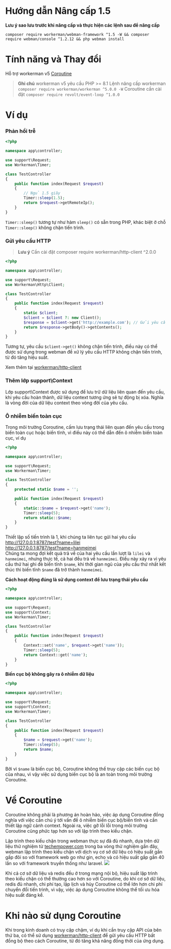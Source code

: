 # Hướng dẫn Nâng cấp 1.5

**Lưu ý sao lưu trước khi nâng cấp và thực hiện các lệnh sau để nâng cấp**

`composer require workerman/webman-framework ^1.5 -W && composer require webman/console ^1.2.12 && php webman install`

# Tính năng và Thay đổi

Hỗ trợ workerman v5 [Coroutine](https://www.workerman.net/doc/workerman/fiber.html)

> **Ghi chú**
> workerman v5 yêu cầu PHP >= 8.1
> Lệnh nâng cấp workerman `composer require workerman/workerman ^5.0.0 -W`
> Coroutine cần cài đặt `composer require revolt/event-loop ^1.0.0`

# Ví dụ
### Phản hồi trễ

```php
<?php

namespace app\controller;

use support\Request;
use Workerman\Timer;

class TestController
{
    public function index(Request $request)
    {
        // Ngủ 1.5 giây
        Timer::sleep(1.5);
        return $request->getRemoteIp();
    }
}
```
`Timer::sleep()` tương tự như hàm `sleep()` có sẵn trong PHP, khác biệt ở chỗ `Timer::sleep()` không chặn tiến trình.

### Gửi yêu cầu HTTP

> **Lưu ý**
> Cần cài đặt composer require workerman/http-client ^2.0.0

```php
<?php

namespace app\controller;

use support\Request;
use Workerman\Http\Client;

class TestController
{
    public function index(Request $request)
    {
        static $client;
        $client = $client ?: new Client();
        $response = $client->get('http://example.com'); // Gửi yêu cầu bất đồng bộ theo cách đồng bộ
        return $response->getBody()->getContents();
    }
}
```
Tương tự, yêu cầu `$client->get()` không chặn tiến trình, điều này có thể được sử dụng trong webman để xử lý yêu cầu HTTP không chặn tiến trình, từ đó tăng hiệu suất.

Xem thêm tại [workerman/http-client](https://www.workerman.net/doc/workerman/components/workerman-http-client.html)

### Thêm lớp support\Context 

Lớp support\Context  được sử dụng để lưu trữ dữ liệu liên quan đến yêu cầu, khi yêu cầu hoàn thành, dữ liệu context tương ứng sẽ tự động bị xóa. Nghĩa là vòng đời của dữ liệu context theo vòng đời của yêu cầu.

### Ô nhiễm biến toàn cục

Trong môi trường Coroutine, cấm lưu trạng thái liên quan đến yêu cầu trong biến toàn cục hoặc biến tĩnh, vì điều này có thể dẫn đến ô nhiễm biến toàn cục, ví dụ

```php
<?php

namespace app\controller;

use support\Request;
use Workerman\Timer;

class TestController
{
    protected static $name = '';

    public function index(Request $request)
    {
        static::$name = $request->get('name');
        Timer::sleep(5);
        return static::$name;
    }
}
```

Thiết lập số tiến trình là 1, khi chúng ta liên tục gửi hai yêu cầu
http://127.0.0.1:8787/test?name=lilei  
http://127.0.0.1:8787/test?name=hanmeimei  
Chúng ta mong đợi kết quả trả về của hai yêu cầu lần lượt là `lilei` và `hanmeimei`, nhưng thực tế, cả hai đều trả về `hanmeimei`.
Điều này xảy ra vì yêu cầu thứ hai ghi đè biến tĩnh `$name`, khi thời gian ngủ của yêu cầu thứ nhất kết thúc thì biến tĩnh `$name` đã trở thành `hanmeimei`.

**Cách hoạt động đúng là sử dụng context để lưu trạng thái yêu cầu**
```php
<?php

namespace app\controller;

use support\Request;
use support\Context;
use Workerman\Timer;

class TestController
{
    public function index(Request $request)
    {
        Context::set('name', $request->get('name'));
        Timer::sleep(5);
        return Context::get('name');
    }
}
```

**Biến cục bộ không gây ra ô nhiễm dữ liệu**
```php
<?php

namespace app\controller;

use support\Request;
use support\Context;
use Workerman\Timer;

class TestController
{
    public function index(Request $request)
    {
        $name = $request->get('name');
        Timer::sleep(5);
        return $name;
    }
}
```
Bởi vì `$name` là biến cục bộ, Coroutine không thể truy cập các biến cục bộ của nhau, vì vậy việc sử dụng biến cục bộ là an toàn trong môi trường Coroutine.

# Về Coroutine
Coroutine không phải là phương án hoàn hảo, việc áp dụng Coroutine đồng nghĩa với việc cần chú ý tới vấn đề ô nhiễm biến cục bộ/biến tĩnh và cần thiết lập ngữ cảnh context. Ngoài ra, việc gỡ lỗi lỗi trong môi trường Coroutine cũng phức tạp hơn so với lập trình theo kiểu chặn.

Lập trình theo kiểu chặn trong webman thực sự đã đủ nhanh, dựa trên dữ liệu thử nghiệm từ [techempower.com](https://www.techempower.com/benchmarks/#section=data-r21&l=zijnjz-6bj&test=db&f=1ekg-cbcw-2t4w-27wr68-pc0-iv9slc-0-1ekgw-39g-kxs00-o0zk-4fu13d-2x8do8-2) trong ba vòng thử nghiệm gần đây, webman lập trình theo kiểu chặn với dịch vụ cơ sở dữ liệu có hiệu suất gần gấp đôi so với framework web go như gin, echo và có hiệu suất gấp gần 40 lần so với framework truyền thống như laravel. ![](../../assets/img/benchemarks-go-sw.png?)

Khi cả cơ sở dữ liệu và redis đều ở trong mạng nội bộ, hiệu suất lập trình theo kiểu chặn có thể thường cao hơn so với Coroutine, do khi cơ sở dữ liệu, redis đủ nhanh, chi phí tạo, lập lịch và hủy Coroutine có thể lớn hơn chi phí chuyển đổi tiến trình, vì vậy, việc áp dụng Coroutine không thể tối ưu hóa hiệu suất đáng kể.

# Khi nào sử dụng Coroutine
Khi trong kinh doanh có truy cập chậm, ví dụ khi cần truy cập API của bên thứ ba, có thể sử dụng [workerman/http-client](https://www.workerman.net/doc/workerman/components/workerman-http-client.html) để gửi yêu cầu HTTP bất đồng bộ theo cách Coroutine, từ đó tăng khả năng đồng thời của ứng dụng.
